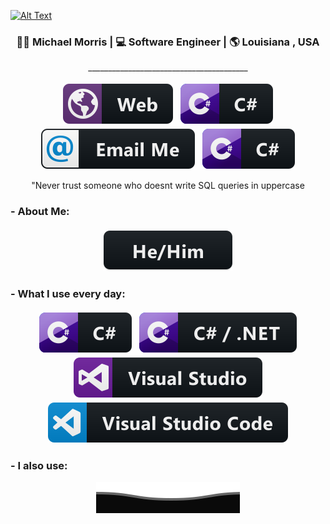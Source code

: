[![Alt Text](https://raw.githubusercontent.com/mmorr33225/mmorr33225/main/GitHubGIF_optimized.gif)](https://morrismichael.com)


<div align="center">
<h3> 👨‍💻 Michael Morris | 💻 Software Engineer | 🌎 Louisiana , USA </h3>
</div>
<p align="center">
  ________________________________________
</p>
<p align="center">
<img src="https://raw.githubusercontent.com/mmorr33225/mmorr33225/main/Badge_svg/web.svg" alt="" style="vertical-align:top; margin:4px">
<img src="https://raw.githubusercontent.com/mmorr33225/mmorr33225/main/Badge_svg/csharp.svg" alt="" style="vertical-align:top; margin:4px">
<img src="https://raw.githubusercontent.com/mmorr33225/mmorr33225/main/Badge_svg/email_me.svg" alt="" style="vertical-align:top; margin:4px">
<img src="https://raw.githubusercontent.com/mmorr33225/mmorr33225/main/Badge_svg/csharp.svg" alt="" style="vertical-align:top; margin:4px">
</p>


<p align="center"> "Never trust someone who doesnt write SQL queries in uppercase
  </p>
  
### - About Me:

<p align="center">
<img src="https://raw.githubusercontent.com/mmorr33225/mmorr33225/main/Badge_svg/hehim.svg" alt="" style="vertical-align:top; margin:4px">
</p>



### - What I use every day:

<p align="center">
  <img src="https://raw.githubusercontent.com/mmorr33225/mmorr33225/main/Badge_svg/csharp.svg" alt="" style="vertical-align:top; margin:4px">
  <img src="https://raw.githubusercontent.com/mmorr33225/mmorr33225/main/Badge_svg/csharp_dotnet.svg" alt="" style="vertical-align:top; margin:4px">   
  <img src="https://raw.githubusercontent.com/mmorr33225/mmorr33225/main/Badge_svg/visualstudio.svg" alt="js" style="vertical-align:top; margin:4px">
  <img src="https://raw.githubusercontent.com/mmorr33225/mmorr33225/main/Badge_svg/visualstudio_code.svg" alt="" style="vertical-align:top; margin:4px">
</p>


### - I also use:

<p align="center">
        <img src="https://raw.githubusercontent.com/mmorr33225/mmorr33225/main/Badge_svg/Bottom.svg" alt="" />

</p>
